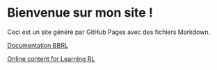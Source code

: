 # Bienvenue sur mon site !

Ceci est un site généré par GitHub Pages avec des fichiers Markdown.

[Documentation BBRL](./bbrl_docs/overview.md)

[Online content for Learning RL](./learning_RL/learning_RL.md)